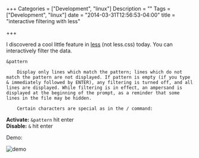 +++
Categories = ["Development", "linux"]
Description = ""
Tags = ["Development", "linux"]
date = "2014-03-31T12:56:53-04:00"
title = "interactive filtering with less"

+++

I discovered a cool little feature in [less](http://linux.die.net/man/1/less) (not less.css) today. You can interactively filter the data.

``` man
&pattern

	Display only lines which match the pattern; lines which do not match the pattern are not displayed. If pattern is empty (if you type & immediately followed by ENTER), any filtering is turned off, and all lines are displayed. While filtering is in effect, an ampersand is displayed at the beginning of the prompt, as a reminder that some lines in the file may be hidden.

	Certain characters are special as in the / command:
```

**Activate:** `&pattern` hit enter  
**Disable:** `&` hit enter

Demo:

![demo](https://i.imgur.com/cfhrP28.gif)

